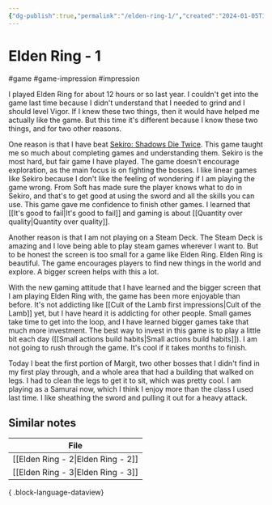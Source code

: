 ```yaml
---
{"dg-publish":true,"permalink":"/elden-ring-1/","created":"2024-01-05T18:56:29.611+09:00","updated":"2024-01-05T22:20:09.341+09:00"}
---
```


# Elden Ring - 1

#game #game-impression #impression 

I played Elden Ring for about 12 hours or so last year. I couldn't get into the game last time because I didn't understand that I needed to grind and I should level Vigor. If I knew these two things, then it would have helped me actually like the game. But this time it's different because I know these two things, and for two other reasons.

One reason is that I have beat [Sekiro: Shadows Die Twice](https://en.wikipedia.org/wiki/Sekiro:_Shadows_Die_Twice). This game taught me so much about completing games and understanding them. Sekiro is the most hard, but fair game I have played. The game doesn't encourage exploration, as the main focus is on fighting the bosses. I like linear games like Sekiro because I don't like the feeling of wondering if I am playing the game wrong. From Soft has made sure the player knows what to do in Sekiro, and that's to get good at using the sword and all the skills you can use. This game gave me confidence to finish other games. I learned that [[It's good to fail\|It's good to fail]] and gaming is about [[Quantity over quality\|Quantity over quality]].

Another reason is that I am not playing on a Steam Deck. The Steam Deck is amazing and I love being able to play steam games wherever I want to. But to be honest the screen is too small for a game like Elden Ring. Elden Ring is beautiful. The game encourages players to find new things in the world and explore. A bigger screen helps with this a lot.

With the new gaming attitude that I have learned and the bigger screen that I am playing Elden Ring with, the game has been more enjoyable than before. It's not addicting like [[Cult of the Lamb first impressions\|Cult of the Lamb]] yet, but I have heard it is addicting for other people. Small games take time to get into the loop, and I have learned bigger games take that much more investment. The best way to invest in this game is to play a little bit each day ([[Small actions build habits\|Small actions build habits]]). I am not going to rush through the game. It's cool if it takes months to finish.

Today I beat the first portion of Margit, two other bosses that I didn't find in my first play through, and a whole area that had a building that walked on legs. I had to clean the legs to get it to sit, which was pretty cool. I am playing as a Samurai now, which I think I enjoy more than the class I used last time. I like sheathing the sword and pulling it out for a heavy attack.

## Similar notes

| File                                  |
| ------------------------------------- |
| [[Elden Ring - 2\|Elden Ring - 2]] |
| [[Elden Ring - 3\|Elden Ring - 3]] |

{ .block-language-dataview}
